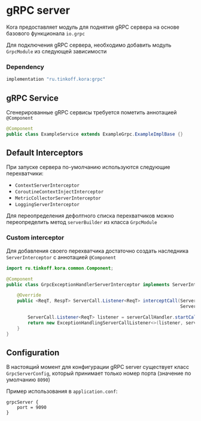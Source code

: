 # gRPC server

Kora предоставляет модуль для поднятия gRPC сервера на основе базового функционала `io.grpc`

Для подключения gRPC сервера, необходимо добавить модуль `GrpcModule` из следующей зависимости

### Dependency

```groovy
implementation "ru.tinkoff.kora:grpc"
```
## gRPC Service
Сгенерированные gRPC сервисы требуется пометить аннотацией `@Component`

```java
@Component
public class ExampleService extends ExampleGrpc.ExampleImplBase {}
```

## Default Interceptors

При запуске сервера по-умолчанию используются следующие перехватчики:

- `ContextServerInterceptor`
- `CoroutineContextInjectInterceptor`
- `MetricCollectorServerInterceptor`
- `LoggingServerInterceptor`

Для переопределения дефолтного списка перехватчиков можно переопределить  метод
`serverBuilder` из класса `GrpcModule`

### Custom interceptor

Для добавления своего перехватчика достаточно создать наследника `ServerInterceptor` 
с аннотацией `@Component`

```java
import ru.tinkoff.kora.common.Component;

@Component
public class GrpcExceptionHandlerServerInterceptor implements ServerInterceptor {

    @Override
    public <ReqT, RespT> ServerCall.Listener<ReqT> interceptCall(ServerCall<ReqT, RespT> serverCall, Metadata metadata,
                                                                 ServerCallHandler<ReqT, RespT> serverCallHandler) {

        ServerCall.Listener<ReqT> listener = serverCallHandler.startCall(serverCall, metadata);
        return new ExceptionHandlingServerCallListener<>(listener, serverCall, metadata);
    }
}
```

## Configuration

В настоящий момент для конфигурации gRPC server существует класс `GrpcServerConfig`, 
который принимает только номер порта (значение по умолчанию `8090`)

Пример использования в `application.conf`:
```hocon
grpcServer {
    port = 9090
}
```
